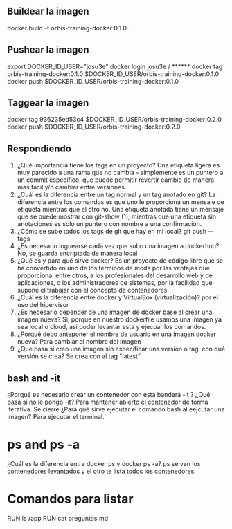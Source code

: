 ## Buildear la imagen
docker build -t orbis-training-docker:0.1.0 .

## Pushear la imagen
export DOCKER_ID_USER="josu3e"
docker login
    josu3e / ******
docker tag orbis-training-docker:0.1.0 $DOCKER_ID_USER/orbis-training-docker:0.1.0
docker push $DOCKER_ID_USER/orbis-training-docker:0.1.0

## Taggear la imagen
 docker tag 936235ed53c4 $DOCKER_ID_USER/orbis-training-docker:0.2.0
 docker push $DOCKER_ID_USER/orbis-training-docker:0.2.0

 ## Respondiendo
1. ¿Qué importancia tiene los tags en un proyecto?
    Una etiqueta ligera es muy parecido a una rama que no cambia - simplemente es un puntero a un commit específico, que puede permitir revertir cambio de manera mas facil y/o cambiar entre versiones.
2. ¿Cuál es la diferencia entre un tag normal y un tag anotado en git?
    La diferencia entre los comandos es que uno le proporciona un mensaje de etiqueta mientras que el otro no. Una etiqueta anotada tiene un mensaje que se puede mostrar con git-show (1), mientras que una etiqueta sin anotaciones es solo un puntero con nombre a una confirmación.
3. ¿Cómo se sube todos los tags de git que hay en mi local?
    git push --tags
4. ¿Es necesario loguearse cada vez que subo una imagen a dockerhub?
    No, se guarda encriptada de manera local
5. ¿Qué es y para qué sirve docker?
    Es un proyecto de código libre que se ha convertido en uno de los términos de moda por las ventajas que proporciona, entre otros, a los profesionales del desarrollo web y de aplicaciones, o los administradores de sistemas, por la facilidad que supone el trabajar con el concepto de contenedores.
6. ¿Cuál es la diferencia entre docker y VirtualBox (virtualización)?
    por el uso del hipervisor
7. ¿Es necesario depender de una imagen de docker base al crear una imagen nueva?
    Si, porque en nuestro dockerfile usamos una imagen ya sea local o cloud, asi poder levantar esta y ejecuar los comandos.
8. ¿Porqué debo anteponer el nombre de usuario en una imagen docker nueva?
    Para cambiar el nombre del imagen
9. ¿Que pasa si creo una imagen sin especificar una versión o tag, con qué versión se crea?
    Se crea con al tag "latest"

## bash and -it
¿Porqué es necesario crear un contenedor con esta bandera -it ? ¿Qué pasa si no le pongo -it?
Para mantener abierto el contenedor de forma iterativa. Se cierre
¿Para qué sirve ejecutar el comando bash al eejcutar una imagen?
Para ejecutar el terminal.

# ps and ps -a
 ¿Cuál es la diferencia entre docker ps y docker ps -a?
 ps se ven los contenedores levantados y el otro te lista todos los contenedores.

# Comandos para listar
 RUN ls /app
 RUN cat preguntas.md


 